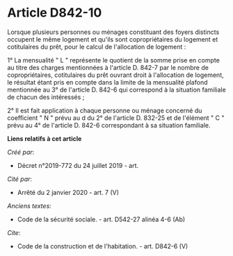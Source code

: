 # Article D842-10

Lorsque plusieurs personnes ou ménages constituant des foyers distincts occupent le même logement et qu'ils sont
copropriétaires du logement et cotitulaires du prêt, pour le calcul de l'allocation de logement : 

1° La mensualité " L " représente le quotient de la somme prise en compte au titre des charges mentionnées à l'article D.
842-7 par le nombre de copropriétaires, cotitulaires du prêt ouvrant droit à l'allocation de logement, le résultat étant pris
en compte dans la limite de la mensualité plafond mentionnée au 3° de l'article D. 842-6 qui correspond à la situation
familiale de chacun des intéressés ; 

2° Il est fait application à chaque personne ou ménage concerné du coefficient " N " prévu au d du 2° de l'article D. 832-25
et de l'élément " C " prévu au 4° de l'article D. 842-6 correspondant à sa situation familiale.

**Liens relatifs à cet article**

_Créé par_:

  - Décret n°2019-772 du 24 juillet 2019 - art.

_Cité par_:

  - Arrêté du 2 janvier 2020 - art. 7 (V)

_Anciens textes_:

  - Code de la sécurité sociale. - art. D542-27 alinéa 4-6 (Ab)

_Cite_:

  - Code de la construction et de l'habitation. - art. D842-6 (V)
